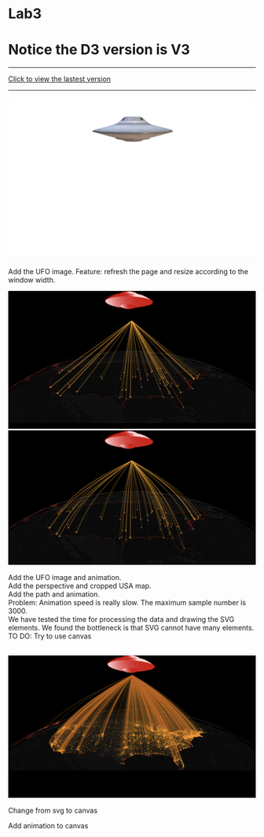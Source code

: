 # Lab3

<h1>Notice the D3 version is V3</h1>
<hr>
<a href='https://beitongt.github.io/Lab3/'> Click to view the lastest version</a>
<br>
<hr>
<img src="/result/2018-05-03.png">
<p>Add the UFO image. Feature: refresh the page and resize according to the window width. </p>

<img src="/result/2018-05-06 Straight line.png">
<img src="/result/2018-05-06 Curve line.png">
<p>Add the UFO image and animation. <br> Add the perspective and cropped USA map. <br> Add the path and animation. <br> Problem: Animation speed is really slow. The maximum sample number is 3000. <br> We have tested the time for processing the data and drawing the SVG elements. We found the bottleneck is that SVG cannot have many elements. <br> TO DO: Try to use canvas</p>

<br>
<img src="/result/2018-05-07.png">
<p>Change from svg to canvas</p>
<p>Add animation to canvas</p>
